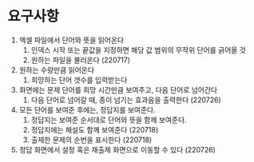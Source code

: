 # 요구사항

1. 엑셀 파일에서 단어와 뜻을 읽어온다
    1) 인덱스 시작 또는 끝값을 지정하면 해당 값 범위의 무작위 단어를 긁어올 것
    2) 원하는 파일을 불러온다 (220717)
2. 원하는 수량만큼 읽어온다
    1) 희망하는 단어 갯수를 입력받는다
3. 화면에는 문제 단어를 희망 시간만큼 보여주고, 다음 단어로 넘어간다
    1) 다음 단어로 넘어갈 때, 종이 넘기는 효과음을 출력한다 (220726)
4. 모든 단어를 보여준 후에는, 정답지를 보여준다.
    1) 정답지는 보여준 순서대로 단어와 뜻을 함께 보여준다.
    2) 정답지에는 해설도 함께 보여준다 (220718)
    3) 출제한 문제의 순번을 표시한다 (220718)
5. 정답 화면에서 설정 혹은 재출제 화면으로 이동할 수 있다 (220726)
